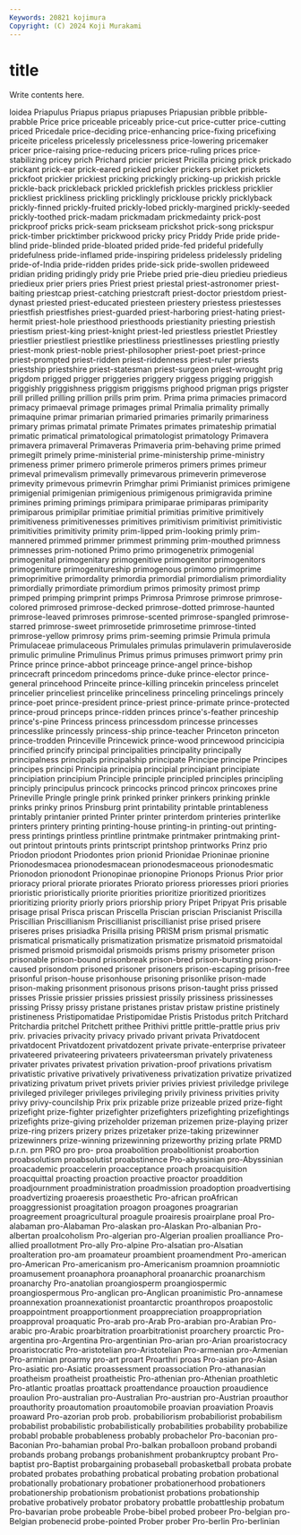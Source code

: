 ```yaml
---
Keywords: 20821 kojimura
Copyright: (C) 2024 Koji Murakami
---
```


# title

Write contents here.



loidea
Priapulus Priapus priapus priapuses Priapusian pribble pribble-prabble Price price priceable
priceably price-cut price-cutter price-cutting priced Pricedale price-deciding price-enhancing price-fixing pricefixing
priceite priceless pricelessly pricelessness price-lowering pricemaker pricer price-raising price-reducing pricers
price-ruling prices price-stabilizing pricey prich Prichard pricier priciest Pricilla pricing
prick prickado prickant prick-ear prick-eared pricked pricker prickers pricket prickets
prickfoot prickier prickiest pricking prickingly pricking-up prickish prickle prickle-back prickleback
prickled pricklefish prickles prickless pricklier prickliest prickliness prickling pricklingly pricklouse
prickly pricklyback prickly-finned prickly-fruited prickly-lobed prickly-margined prickly-seeded prickly-toothed prick-madam prickmadam
prickmedainty prick-post prickproof pricks prick-seam prickseam prickshot prick-song prickspur prick-timber
pricktimber prickwood pricky pricy Priddy Pride pride pride-blind pride-blinded pride-bloated
prided pride-fed prideful pridefully pridefulness pride-inflamed pride-inspiring prideless pridelessly prideling
pride-of-India pride-ridden prides pride-sick pride-swollen prideweed pridian priding pridingly pridy
prie Priebe pried prie-dieu priedieu priedieus priedieux prier priers pries
Priest priest priestal priest-astronomer priest-baiting priestcap priest-catching priestcraft priest-doctor priestdom
priest-dynast priested priest-educated priesteen priestery priestess priestesses priestfish priestfishes priest-guarded
priest-harboring priest-hating priest-hermit priest-hole priesthood priesthoods priestianity priesting priestish priestism
priest-king priest-knight priest-led priestless priestlet Priestley priestlier priestliest priestlike priestliness
priestlinesses priestling priestly priest-monk priest-noble priest-philosopher priest-poet priest-prince priest-prompted priest-ridden
priest-riddenness priest-ruler priests priestship priestshire priest-statesman priest-surgeon priest-wrought prig prigdom
prigged prigger priggeries priggery priggess prigging priggish priggishly priggishness priggism
priggisms prighood prigman prigs prigster prill prilled prilling prillion prills
prim prim. Prima prima primacies primacord primacy primaeval primage primages
primal Primalia primality primally primaquine primar primarian primaried primaries primarily
primariness primary primas primatal primate Primates primates primateship primatial primatic
primatical primatological primatologist primatology Primavera primavera primaveral Primaveras Primaveria prim-behaving
prime primed primegilt primely prime-ministerial prime-ministership prime-ministry primeness primer primero
primerole primeros primers primes primeur primeval primevalism primevally primevarous primeverin
primeverose primevity primevous primevrin Primghar primi Primianist primices primigene primigenial
primigenian primigenious primigenous primigravida primine primines priming primings primipara primiparae
primiparas primiparity primiparous primipilar primitiae primitial primitias primitive primitively primitiveness
primitivenesses primitives primitivism primitivist primitivistic primitivities primitivity primity prim-lipped prim-looking
primly prim-mannered primmed primmer primmest primming prim-mouthed primness primnesses prim-notioned
Primo primo primogenetrix primogenial primogenital primogenitary primogenitive primogenitor primogenitors primogeniture
primogenitureship primogenous primomo primoprime primoprimitive primordality primordia primordial primordialism primordiality
primordially primordiate primordium primos primosity primost primp primped primping primprint
primps Primrosa Primrose primrose primrose-colored primrosed primrose-decked primrose-dotted primrose-haunted primrose-leaved
primroses primrose-scented primrose-spangled primrose-starred primrose-sweet primrosetide primrosetime primrose-tinted primrose-yellow primrosy
prims prim-seeming primsie Primula primula Primulaceae primulaceous Primulales primulas primulaverin
primulaveroside primulic primuline Primulinus Primus primus primuses primwort primy prin
Prince prince prince-abbot princeage prince-angel prince-bishop princecraft princedom princedoms prince-duke
prince-elector prince-general princehood Princeite prince-killing princekin princeless princelet princelier princeliest
princelike princeliness princeling princelings princely prince-poet prince-president prince-priest prince-primate prince-protected
prince-proud princeps prince-ridden princes prince's-feather princeship prince's-pine Princess princess princessdom
princesse princesses princesslike princessly princess-ship prince-teacher Princeton princeton prince-trodden Princeville
Princewick prince-wood princewood princicipia princified princify principal principalities principality principally
principalness principals principalship principate Principe principe Principes principes principi Principia
principia principial principiant principiate principiation principium Principle principle principled principles
principling principly principulus princock princocks princod princox princoxes prine Prineville
Pringle pringle prink prinked prinker prinkers prinking prinkle prinks prinky
prinos Prinsburg print printability printable printableness printably printanier printed Printer
printer printerdom printeries printerlike printers printery printing printing-house printing-in printing-out
printing-press printings printless printline printmake printmaker printmaking print-out printout printouts
prints printscript printshop printworks Prinz prio Priodon priodont Priodontes prion
prionid Prionidae Prioninae prionine Prionodesmacea prionodesmacean prionodesmaceous prionodesmatic Prionodon prionodont
Prionopinae prionopine Prionops Prionus Prior prior prioracy prioral priorate priorates
Priorato prioress prioresses priori priories prioristic prioristically priorite priorities prioritize
prioritized prioritizes prioritizing priority priorly priors priorship priory Pripet Pripyat
Pris prisable prisage prisal Prisca priscan Priscella Priscian priscian Priscianist
Priscilla Priscillian Priscillianism Priscillianist priscillianist prise prised prisere priseres prises
prisiadka Prisilla prising PRISM prism prismal prismatic prismatical prismatically prismatization
prismatize prismatoid prismatoidal prismed prismoid prismoidal prismoids prisms prismy prisometer
prison prisonable prison-bound prisonbreak prison-bred prison-bursting prison-caused prisondom prisoned prisoner
prisoners prison-escaping prison-free prisonful prison-house prisonhouse prisoning prisonlike prison-made prison-making
prisonment prisonous prisons prison-taught priss prissed prisses Prissie prissier prissies
prissiest prissily prissiness prissinesses prissing Prissy prissy pristane pristanes pristav
pristaw pristine pristinely pristineness Pristipomatidae Pristipomidae Pristis Pristodus pritch Pritchard
Pritchardia pritchel Pritchett prithee Prithivi prittle prittle-prattle prius priv priv.
privacies privacity privacy privado privant privata Privatdocent privatdocent Privatdozent privatdozent
private private-enterprise privateer privateered privateering privateers privateersman privately privateness privater
privates privatest privation privation-proof privations privatism privatistic privative privatively privativeness
privatization privatize privatized privatizing privatum privet privets privier privies priviest
priviledge privilege privileged privileger privileges privileging privily priviness privities privity
privy privy-councilship Prix prix prizable prize prizeable prized prize-fight prizefight
prize-fighter prizefighter prizefighters prizefighting prizefightings prizefights prize-giving prizeholder prizeman prizemen
prize-playing prizer prize-ring prizers prizery prizes prizetaker prize-taking prizewinner prizewinners
prize-winning prizewinning prizeworthy prizing prlate PRMD p.r.n. prn PRO pro
pro- proa proabolition proabolitionist proabortion proabsolutism proabsolutist proabstinence Pro-abyssinian pro-Abyssinian
proacademic proaccelerin proacceptance proach proacquisition proacquittal proacting proaction proactive proactor
proaddition proadjournment proadministration proadmission proadoption proadvertising proadvertizing proaeresis proaesthetic Pro-african
proAfrican proaggressionist proagitation proagon proagones proagrarian proagreement proagricultural proagule proairesis
proairplane proal Pro-alabaman pro-Alabaman Pro-alaskan pro-Alaskan Pro-albanian Pro-albertan proalcoholism Pro-algerian
pro-Algerian proalien proalliance Pro-allied proallotment Pro-ally Pro-alpine Pro-alsatian pro-Alsatian proalteration
pro-am proamateur proambient proamendment Pro-american pro-American Pro-americanism pro-Americanism proamnion proamniotic
proamusement proanaphora proanaphoral proanarchic proanarchism proanarchy Pro-anatolian proangiosperm proangiospermic proangiospermous
Pro-anglican pro-Anglican proanimistic Pro-annamese proannexation proannexationist proantarctic proanthropos proapostolic proappointment
proapportionment proappreciation proappropriation proapproval proaquatic Pro-arab pro-Arab Pro-arabian pro-Arabian Pro-arabic
pro-Arabic proarbitration proarbitrationist proarchery proarctic Pro-argentina pro-Argentina Pro-argentinian Pro-arian pro-Arian
proaristocracy proaristocratic Pro-aristotelian pro-Aristotelian Pro-armenian pro-Armenian Pro-arminian proarmy pro-art proart
Proarthri proas Pro-asian pro-Asian Pro-asiatic pro-Asiatic proassessment proassociation Pro-athanasian proatheism
proatheist proatheistic Pro-athenian pro-Athenian proathletic Pro-atlantic proatlas proattack proattendance proauction
proaudience proaulion Pro-australian pro-Australian Pro-austrian pro-Austrian proauthor proauthority proautomation proautomobile
proavian proaviation Proavis proaward Pro-azorian prob prob. probabiliorism probabiliorist probabilism
probabilist probabilistic probabilistically probabilities probability probabilize probabl probable probableness probably
probachelor Pro-baconian pro-Baconian Pro-bahamian probal Pro-balkan proballoon proband probandi probands
probang probangs probanishment probankruptcy probant Pro-baptist pro-Baptist probargaining probaseball probasketball
probata probate probated probates probathing probatical probating probation probational probationally
probationary probationer probationerhood probationers probationership probationism probationist probations probationship probative
probatively probator probatory probattle probattleship probatum Pro-bavarian probe probeable Probe-bibel
probed probeer Pro-belgian pro-Belgian probenecid probe-pointed Prober prober Pro-berlin Pro-berlinian
